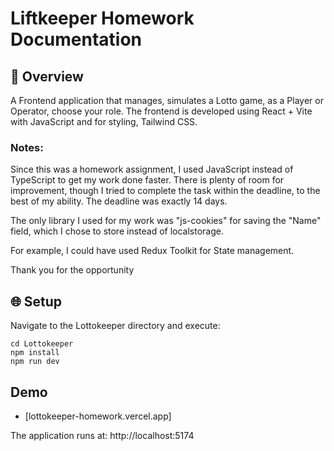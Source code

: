 # Liftkeeper Homework Documentation

## 🚀 Overview

A Frontend application that manages, simulates a Lotto game, as a Player or Operator, choose your role. The frontend is developed using React + Vite with JavaScript and for styling, Tailwind CSS.

### Notes:

Since this was a homework assignment, I used JavaScript instead of TypeScript to get my work done faster. There is plenty of room for improvement, though I tried to complete the task within the deadline, to the best of my ability. The deadline was exactly 14 days.

The only library I used for my work was "js-cookies" for saving the "Name" field, which I chose to store instead of localstorage.

For example, I could have used Redux Toolkit for State management.

Thank you for the opportunity

## 🌐 Setup

Navigate to the Lottokeeper directory and execute:

```
cd Lottokeeper
npm install
npm run dev
```

## Demo

- [lottokeeper-homework.vercel.app]

The application runs at: http://localhost:5174
